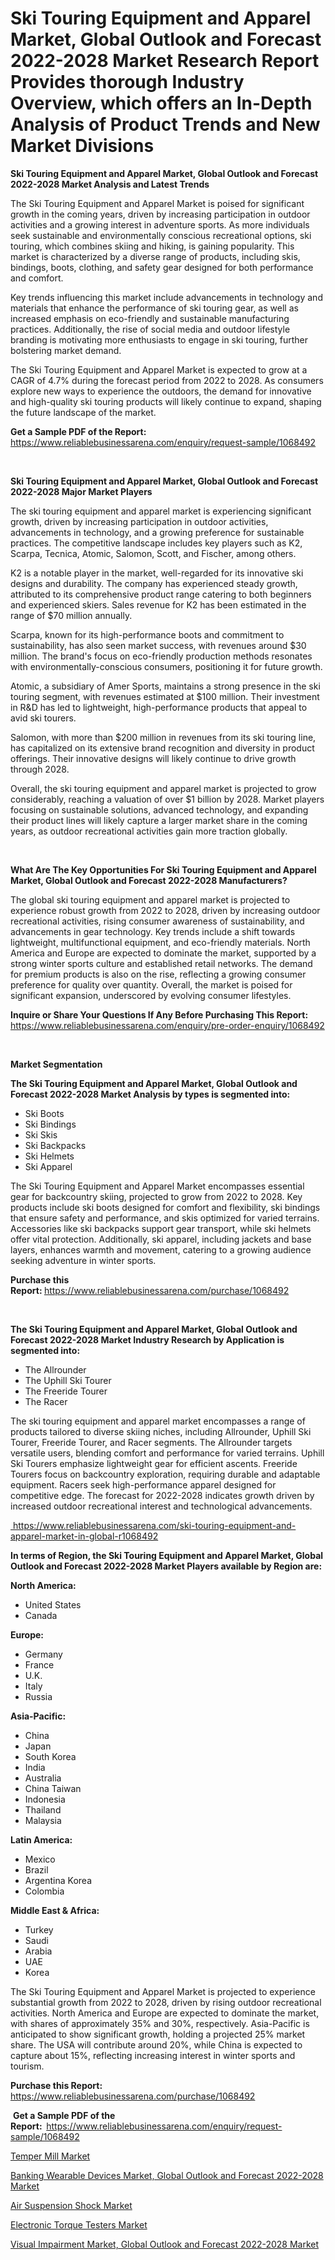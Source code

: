 <p><h1>Ski Touring Equipment and Apparel Market, Global Outlook and Forecast 2022-2028 Market Research Report Provides thorough Industry Overview, which offers an In-Depth Analysis of Product Trends and New Market Divisions</h1></p><p><strong>Ski Touring Equipment and Apparel Market, Global Outlook and Forecast 2022-2028 Market Analysis and Latest Trends</strong></p>
<p><p>The Ski Touring Equipment and Apparel Market is poised for significant growth in the coming years, driven by increasing participation in outdoor activities and a growing interest in adventure sports. As more individuals seek sustainable and environmentally conscious recreational options, ski touring, which combines skiing and hiking, is gaining popularity. This market is characterized by a diverse range of products, including skis, bindings, boots, clothing, and safety gear designed for both performance and comfort.</p><p>Key trends influencing this market include advancements in technology and materials that enhance the performance of ski touring gear, as well as increased emphasis on eco-friendly and sustainable manufacturing practices. Additionally, the rise of social media and outdoor lifestyle branding is motivating more enthusiasts to engage in ski touring, further bolstering market demand.</p><p>The Ski Touring Equipment and Apparel Market is expected to grow at a CAGR of 4.7% during the forecast period from 2022 to 2028. As consumers explore new ways to experience the outdoors, the demand for innovative and high-quality ski touring products will likely continue to expand, shaping the future landscape of the market.</p></p>
<p><strong>Get a Sample PDF of the Report:&nbsp;</strong> <a href="https://www.reliablebusinessarena.com/enquiry/request-sample/1068492?utm_campaign=2217&utm_medium=2&utm_source=Github&utm_content=ia&utm_term=21032025&utm_id=ski-touring-equipment-and-apparel-market-global-outlook-and-forecast-2022-2028">https://www.reliablebusinessarena.com/enquiry/request-sample/1068492</a></p>
<p>&nbsp;</p>
<p><strong>Ski Touring Equipment and Apparel Market, Global Outlook and Forecast 2022-2028 Major Market Players</strong></p>
<p><p>The ski touring equipment and apparel market is experiencing significant growth, driven by increasing participation in outdoor activities, advancements in technology, and a growing preference for sustainable practices. The competitive landscape includes key players such as K2, Scarpa, Tecnica, Atomic, Salomon, Scott, and Fischer, among others.</p><p>K2 is a notable player in the market, well-regarded for its innovative ski designs and durability. The company has experienced steady growth, attributed to its comprehensive product range catering to both beginners and experienced skiers. Sales revenue for K2 has been estimated in the range of $70 million annually.</p><p>Scarpa, known for its high-performance boots and commitment to sustainability, has also seen market success, with revenues around $30 million. The brand's focus on eco-friendly production methods resonates with environmentally-conscious consumers, positioning it for future growth.</p><p>Atomic, a subsidiary of Amer Sports, maintains a strong presence in the ski touring segment, with revenues estimated at $100 million. Their investment in R&D has led to lightweight, high-performance products that appeal to avid ski tourers.</p><p>Salomon, with more than $200 million in revenues from its ski touring line, has capitalized on its extensive brand recognition and diversity in product offerings. Their innovative designs will likely continue to drive growth through 2028.</p><p>Overall, the ski touring equipment and apparel market is projected to grow considerably, reaching a valuation of over $1 billion by 2028. Market players focusing on sustainable solutions, advanced technology, and expanding their product lines will likely capture a larger market share in the coming years, as outdoor recreational activities gain more traction globally.</p></p>
<p>&nbsp;</p>
<p><strong>What Are The Key Opportunities For Ski Touring Equipment and Apparel Market, Global Outlook and Forecast 2022-2028 Manufacturers?</strong></p>
<p><p>The global ski touring equipment and apparel market is projected to experience robust growth from 2022 to 2028, driven by increasing outdoor recreational activities, rising consumer awareness of sustainability, and advancements in gear technology. Key trends include a shift towards lightweight, multifunctional equipment, and eco-friendly materials. North America and Europe are expected to dominate the market, supported by a strong winter sports culture and established retail networks. The demand for premium products is also on the rise, reflecting a growing consumer preference for quality over quantity. Overall, the market is poised for significant expansion, underscored by evolving consumer lifestyles.</p></p>
<p><strong>Inquire or Share Your Questions If Any Before Purchasing This Report:</strong> <a href="https://www.reliablebusinessarena.com/enquiry/pre-order-enquiry/1068492?utm_campaign=2217&utm_medium=2&utm_source=Github&utm_content=ia&utm_term=21032025&utm_id=ski-touring-equipment-and-apparel-market-global-outlook-and-forecast-2022-2028">https://www.reliablebusinessarena.com/enquiry/pre-order-enquiry/1068492</a></p>
<p>&nbsp;</p>
<p><strong>Market Segmentation</strong></p>
<p><strong>The Ski Touring Equipment and Apparel Market, Global Outlook and Forecast 2022-2028 Market Analysis by types is segmented into:</strong></p>
<p><ul><li>Ski Boots</li><li>Ski Bindings</li><li>Ski Skis</li><li>Ski Backpacks</li><li>Ski Helmets</li><li>Ski Apparel</li></ul></p>
<p><p>The Ski Touring Equipment and Apparel Market encompasses essential gear for backcountry skiing, projected to grow from 2022 to 2028. Key products include ski boots designed for comfort and flexibility, ski bindings that ensure safety and performance, and skis optimized for varied terrains. Accessories like ski backpacks support gear transport, while ski helmets offer vital protection. Additionally, ski apparel, including jackets and base layers, enhances warmth and movement, catering to a growing audience seeking adventure in winter sports.</p></p>
<p><strong>Purchase this Report:&nbsp;</strong><a href="https://www.reliablebusinessarena.com/purchase/1068492?utm_campaign=2217&utm_medium=2&utm_source=Github&utm_content=ia&utm_term=21032025&utm_id=ski-touring-equipment-and-apparel-market-global-outlook-and-forecast-2022-2028">https://www.reliablebusinessarena.com/purchase/1068492</a></p>
<p>&nbsp;</p>
<p><strong>The Ski Touring Equipment and Apparel Market, Global Outlook and Forecast 2022-2028 Market Industry Research by Application is segmented into:</strong></p>
<p><ul><li>The Allrounder</li><li>The Uphill Ski Tourer</li><li>The Freeride Tourer</li><li>The Racer</li></ul></p>
<p><p>The ski touring equipment and apparel market encompasses a range of products tailored to diverse skiing niches, including Allrounder, Uphill Ski Tourer, Freeride Tourer, and Racer segments. The Allrounder targets versatile users, blending comfort and performance for varied terrains. Uphill Ski Tourers emphasize lightweight gear for efficient ascents. Freeride Tourers focus on backcountry exploration, requiring durable and adaptable equipment. Racers seek high-performance apparel designed for competitive edge. The forecast for 2022-2028 indicates growth driven by increased outdoor recreational interest and technological advancements.</p></p>
<p><a href="https://www.reliablebusinessarena.com/ski-touring-equipment-and-apparel-market-in-global-r1068492?utm_campaign=2217&utm_medium=2&utm_source=Github&utm_content=ia&utm_term=21032025&utm_id=ski-touring-equipment-and-apparel-market-global-outlook-and-forecast-2022-2028">&nbsp;https://www.reliablebusinessarena.com/ski-touring-equipment-and-apparel-market-in-global-r1068492</a></p>
<p><strong>In terms of Region, the Ski Touring Equipment and Apparel Market, Global Outlook and Forecast 2022-2028 Market Players available by Region are:</strong></p>
<p>
    <p> <strong> North America: </strong>
        <ul>
            <li>United States</li>
            <li>Canada</li>
        </ul>
        </p> 
    <p> <strong> Europe: </strong>
        <ul>
            <li>Germany</li>
            <li>France</li>
            <li>U.K.</li>
            <li>Italy</li>
            <li>Russia</li>
        </ul>
        </p> 
    <p> <strong> Asia-Pacific: </strong>
        <ul>
            <li>China</li>
            <li>Japan</li>
            <li>South Korea</li>
            <li>India</li>
            <li>Australia</li>
            <li>China Taiwan</li>
            <li>Indonesia</li>
            <li>Thailand</li>
            <li>Malaysia</li>
        </ul>
        </p> 
    <p> <strong> Latin America: </strong>
        <ul>
            <li>Mexico</li>
            <li>Brazil</li>
            <li>Argentina Korea</li>
            <li>Colombia</li>
        </ul>
        </p> 
    <p> <strong> Middle East & Africa: </strong>
        <ul>
            <li>Turkey</li>
            <li>Saudi</li>
            <li>Arabia</li>
            <li>UAE</li>
            <li>Korea</li>
        </ul>
    </p>
    </p>
<p><p>The Ski Touring Equipment and Apparel Market is projected to experience substantial growth from 2022 to 2028, driven by rising outdoor recreational activities. North America and Europe are expected to dominate the market, with shares of approximately 35% and 30%, respectively. Asia-Pacific is anticipated to show significant growth, holding a projected 25% market share. The USA will contribute around 20%, while China is expected to capture about 15%, reflecting increasing interest in winter sports and tourism.</p></p>
<p><strong>Purchase this Report: </strong><a href="https://www.reliablebusinessarena.com/purchase/1068492?utm_campaign=2217&utm_medium=2&utm_source=Github&utm_content=ia&utm_term=21032025&utm_id=ski-touring-equipment-and-apparel-market-global-outlook-and-forecast-2022-2028">https://www.reliablebusinessarena.com/purchase/1068492</a></p>
<p>&nbsp;<strong>Get a Sample PDF of the Report:&nbsp;&nbsp;</strong><a href="https://www.reliablebusinessarena.com/enquiry/request-sample/1068492?utm_campaign=2217&utm_medium=2&utm_source=Github&utm_content=ia&utm_term=21032025&utm_id=ski-touring-equipment-and-apparel-market-global-outlook-and-forecast-2022-2028">https://www.reliablebusinessarena.com/enquiry/request-sample/1068492</a></p>
<p><strong></strong></p>
<p><p><a href="https://www.linkedin.com/pulse/forecasting-trends-temper-mill-market-sales-revenue-projected-kavie?utm_campaign=2217&utm_medium=2&utm_source=Github&utm_content=ia&utm_term=21032025&utm_id=ski-touring-equipment-and-apparel-market-global-outlook-and-forecast-2022-2028">Temper Mill Market</a></p><p><a href="https://github.com/lickoalyanep/Market-Research-Report-List-1/blob/main/banking-wearable-devices-market-global-outlook-and-forecast-2022-2028-market.md?utm_campaign=2217&utm_medium=2&utm_source=Github&utm_content=ia&utm_term=21032025&utm_id=ski-touring-equipment-and-apparel-market-global-outlook-and-forecast-2022-2028">Banking Wearable Devices Market, Global Outlook and Forecast 2022-2028 Market</a></p><p><a href="https://www.linkedin.com/pulse/air-suspension-shock-market-trend-shows-promising-future-80ske?utm_campaign=2217&utm_medium=2&utm_source=Github&utm_content=ia&utm_term=21032025&utm_id=ski-touring-equipment-and-apparel-market-global-outlook-and-forecast-2022-2028">Air Suspension Shock Market</a></p><p><a href="https://www.linkedin.com/pulse/global-electronic-torque-testers-market-analysis-from-vnkge?utm_campaign=2217&utm_medium=2&utm_source=Github&utm_content=ia&utm_term=21032025&utm_id=ski-touring-equipment-and-apparel-market-global-outlook-and-forecast-2022-2028">Electronic Torque Testers Market</a></p><p><a href="https://github.com/miehldobin1w/Market-Research-Report-List-1/blob/main/visual-impairment-market-global-outlook-and-forecast-2022-2028-market.md?utm_campaign=2217&utm_medium=2&utm_source=Github&utm_content=ia&utm_term=21032025&utm_id=ski-touring-equipment-and-apparel-market-global-outlook-and-forecast-2022-2028">Visual Impairment Market, Global Outlook and Forecast 2022-2028 Market</a></p></p>
